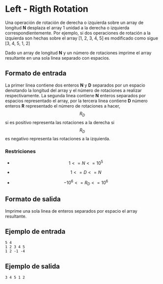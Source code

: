 # Left - Rigth Rotation

Una operación de rotación de derecha o izquierda sobre un array de longitud **N** desplaza el array 1 unidad a la derecha o izquierda correspondientemente. Por ejemplo, si dos operaciones de rotación a la izquierda son hechas sobre el array [1, 2, 3, 4, 5] es modificado como sigue [3, 4, 5, 1, 2]

Dado un array de longitud **N** y un número de rotaciones imprime el array resultante en una sola linea separado con espacios.

## Formato de entrada

La primer linea contiene dos enteros **N** y **D** separados por un espacio denotando la longitud del array y el número de rotaciones a realizar respectivamente. La segunda linea contiene **N** enteros separados por espacios representado el array, por la tercera linea contiene **D** número enteros **R** representado el número de rotaciones a hacer, $$R_D$$ si es positivo representa las rotaciones a la derecha si $$R_D$$ es negativo representa las rotaciones a la izquierda.

### Restriciones

- $$ 1 <= N <= 10^5 $$


-  $$ 1 <= D <= N $$


- $$ -10^6 <= R_D <= 10^6 $$

## Formato de salida

Imprime una sola linea de enteros separados por espacio el array resultante.

## Ejemplo de entrada

```
5 4
1 2 3 4 5
1 2 -1 -4
```

## Ejemplo de salida

```
3 4 5 1 2
```

